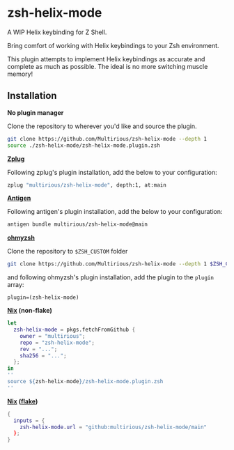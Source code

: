 # zsh-helix-mode
A WIP Helix keybinding for Z Shell.

Bring comfort of working with Helix keybindings to your Zsh environment.

This plugin attempts to implement Helix keybindings as accurate and complete
as much as possible. The ideal is no more switching muscle memory!

## Installation

**No plugin manager**

Clone the repository to wherever you'd like and source the plugin.
```sh
git clone https://github.com/Multirious/zsh-helix-mode --depth 1
source ./zsh-helix-mode/zsh-helix-mode.plugin.zsh
```

**[Zplug](https://github.com/zplug/zplug)**

Following zplug's plugin installation, add the below to your configuration:
```sh
zplug "multirious/zsh-helix-mode", depth:1, at:main
```

**[Antigen](https://github.com/zsh-users/antigen)**

Following antigen's plugin installation, add the below to your configuration:
```sh
antigen bundle multirious/zsh-helix-mode@main
```

**[ohmyzsh](https://github.com/ohmyzsh)**

Clone the repository to `$ZSH_CUSTOM` folder
```sh
git clone https://github.com/Multirious/zsh-helix-mode --depth 1 $ZSH_CUSTOM/plugins/zsh-helix-mode
```
and following ohmyzsh's plugin installation, add the plugin to the `plugin` array:
```
plugin=(zsh-helix-mode)
```

**[Nix](https://nixos.org/) (non-flake)**
```nix
let
  zsh-helix-mode = pkgs.fetchFromGithub {
    owner = "multirious";
    repo = "zsh-helix-mode";
    rev = "...";
    sha256 = "...";
  };
in
''
source ${zsh-helix-mode}/zsh-helix-mode.plugin.zsh
''
```

**[Nix](https://nixos.org/) ([flake](https://nix.dev/concepts/flakes.html))**
```nix
{
  inputs = {
    zsh-helix-mode.url = "github:multirious/zsh-helix-mode/main"
  };
}
```
